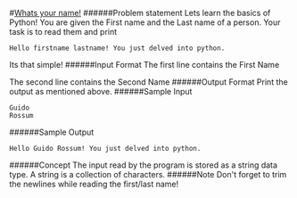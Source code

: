 #[Whats your name!](https://www.hackerrank.com/challenges/whats-your-name)
######Problem statement
Lets learn the basics of Python! You are given the First name and the Last name of a person. Your task is to read them and print
```
Hello firstname lastname! You just delved into python.
```
Its that simple! 
######Input Format
The first line contains the First Name

The second line contains the Second Name
######Output Format
Print the output as mentioned above.
######Sample Input
```
Guido
Rossum
```
######Sample Output
```
Hello Guido Rossum! You just delved into python.
```
######Concept
The input read by the program is stored as a string data type. A string is a collection of characters.
######Note
Don't forget to trim the newlines while reading the first/last name!
